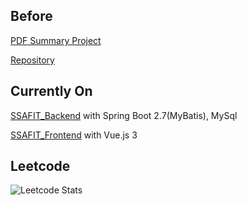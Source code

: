 Before
----
[PDF Summary Project](https://pdf-summary-frontend.vercel.app/)

[Repository](https://github.com/unknownburphy/pdf_summary_frontend)

Currently On
----
[SSAFIT_Backend](https://github.com/minhouu/SSAFIT_Backend) with Spring Boot 2.7(MyBatis), MySql

[SSAFIT_Frontend](https://github.com/minhouu/SSAFIT_Frontend) with Vue.js 3

Leetcode
----
![Leetcode Stats](https://leetcard.jacoblin.cool/gongseulnam?ext=activity)

<!--
**minhouu/minhouu** is a ✨ _special_ ✨ repository because its `README.md` (this file) appears on your GitHub profile.

Here are some ideas to get you started:

- 🔭 I’m currently working on ...
- 🌱 I’m currently learning ...
- 👯 I’m looking to collaborate on ...
- 🤔 I’m looking for help with ...
- 💬 Ask me about ...
- 📫 How to reach me: ...
- 😄 Pronouns: ...
- ⚡ Fun fact: ...
-->
